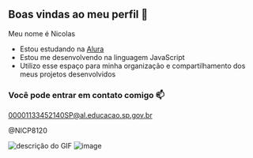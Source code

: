 ## Boas vindas ao meu perfil 👋

Meu nome é Nicolas

- Estou estudando na [Alura](https://www.alura.com.br)
- Estou me desenvolvendo na linguagem JavaScript
- Utilizo esse espaço para minha organização e compartilhamento dos meus projetos desenvolvidos

### Você pode entrar em contato comigo 📫

00001133452140SP@al.educacao.sp.gov.br

@NICP8120

![descrição do GIF](![image](https://github.com/user-attachments/assets/0b41d2cd-da92-4845-935c-abb922f9318d)
)
![image](https://github.com/user-attachments/assets/42d67043-4d76-46e5-971c-12ec5e71faee)

